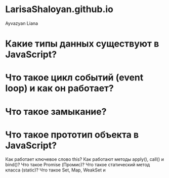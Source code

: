 # LarisaShaloyan.github.io
Ayvazyan Liana 
 # Какие типы данных существуют в JavaScript?
# Что такое цикл событий (event loop) и как он работает?
# Что такое замыкание?
# Что такое прототип объекта в JavaScript?
Как работает ключевое слово this?
Как работают методы apply(), call() и bind()?
Что такое Promise (Промис)?
Что такое статический метод класса (static)?
Что такое Set, Map, WeakSet и 
